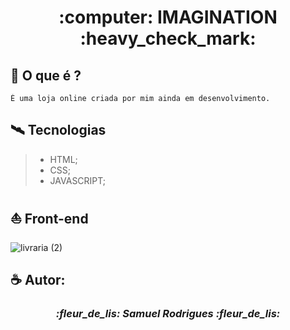 <h1 align="center"> :computer: IMAGINATION :heavy_check_mark: </h1>
 
## :dart: O que é ?
```
É uma loja online criada por mim ainda em desenvolvimento.
```

## :artificial_satellite: Tecnologias
> + HTML;
> + CSS;
> + JAVASCRIPT;

## :boat: Front-end
![livraria  (2)](https://user-images.githubusercontent.com/86389730/165645550-a6660d38-f841-42d7-8d11-3da0d869d119.png)

## :coffee: Autor: 

<h3 align="center"><i> :fleur_de_lis: Samuel Rodrigues :fleur_de_lis: </i></h3>
